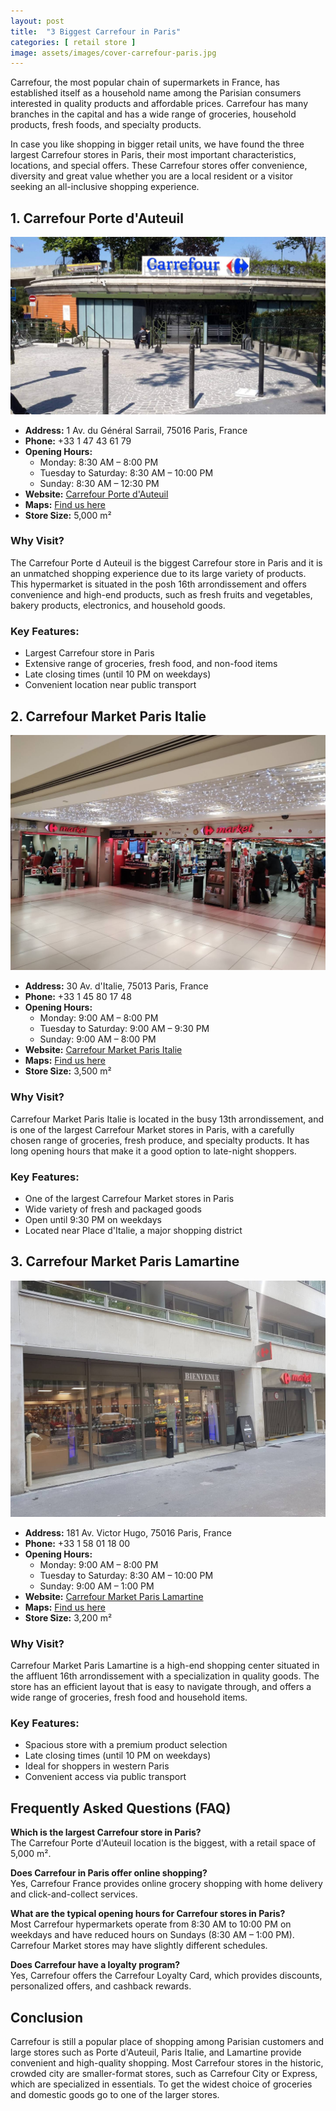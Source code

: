 ```yaml
---
layout: post
title:  "3 Biggest Carrefour in Paris"
categories: [ retail store ]
image: assets/images/cover-carrefour-paris.jpg
---
```


Carrefour, the most popular chain of supermarkets in France, has established itself as a household name among the Parisian consumers interested in quality products and affordable prices. Carrefour has many branches in the capital and has a wide range of groceries, household products, fresh foods, and specialty products.  

In case you like shopping in bigger retail units, we have found the three largest Carrefour stores in Paris, their most important characteristics, locations, and special offers. These Carrefour stores offer convenience, diversity and great value whether you are a local resident or a visitor seeking an all-inclusive shopping experience.

## 1. Carrefour Porte d'Auteuil

![Carrefour Porte d'Auteuil](/assets/images/carrefour-porte-d'auteuil.jpg)

- **Address:** 1 Av. du Général Sarrail, 75016 Paris, France  
- **Phone:** +33 1 47 43 61 79  
- **Opening Hours:**  
  - Monday: 8:30 AM – 8:00 PM  
  - Tuesday to Saturday: 8:30 AM – 10:00 PM  
  - Sunday: 8:30 AM – 12:30 PM  
- **Website:** [Carrefour Porte d'Auteuil](https://www.carrefour.fr/magasin/paris-auteuil)  
- **Maps:** [Find us here](https://maps.app.goo.gl/KHx2hh5oGVHa3V5cA)  
- **Store Size:** 5,000 m²  

### Why Visit?
The Carrefour Porte d Auteuil is the biggest Carrefour store in Paris and it is an unmatched shopping experience due to its large variety of products. This hypermarket is situated in the posh 16th arrondissement and offers convenience and high-end products, such as fresh fruits and vegetables, bakery products, electronics, and household goods.  

### Key Features:
- Largest Carrefour store in Paris  
- Extensive range of groceries, fresh food, and non-food items  
- Late closing times (until 10 PM on weekdays)  
- Convenient location near public transport  

## 2. Carrefour Market Paris Italie

![Carrefour Market Paris Italie](/assets/images/carrefour-market-paris-italie.jpg)

- **Address:** 30 Av. d'Italie, 75013 Paris, France  
- **Phone:** +33 1 45 80 17 48  
- **Opening Hours:**  
  - Monday: 9:00 AM – 8:00 PM  
  - Tuesday to Saturday: 9:00 AM – 9:30 PM  
  - Sunday: 9:00 AM – 8:00 PM  
- **Website:** [Carrefour Market Paris Italie](https://www.carrefour.fr/magasin/market-paris-italie-2)  
- **Maps:** [Find us here](https://maps.app.goo.gl/6uJvRbB67oCBVbZM7)  
- **Store Size:** 3,500 m²  

### Why Visit?
Carrefour Market Paris Italie is located in the busy 13th arrondissement, and is one of the largest Carrefour Market stores in Paris, with a carefully chosen range of groceries, fresh produce, and specialty products. It has long opening hours that make it a good option to late-night shoppers.  

### Key Features:
- One of the largest Carrefour Market stores in Paris  
- Wide variety of fresh and packaged goods  
- Open until 9:30 PM on weekdays  
- Located near Place d'Italie, a major shopping district  

## 3. Carrefour Market Paris Lamartine

![Carrefour Market Paris Lamartine](/assets/images/carrefour-market-paris-lamartine.jpg)

- **Address:** 181 Av. Victor Hugo, 75016 Paris, France  
- **Phone:** +33 1 58 01 18 00  
- **Opening Hours:**  
  - Monday: 9:00 AM – 8:00 PM  
  - Tuesday to Saturday: 8:30 AM – 10:00 PM  
  - Sunday: 9:00 AM – 1:00 PM  
- **Website:** [Carrefour Market Paris Lamartine](https://www.carrefour.fr/magasin/market-paris-lamartine)  
- **Maps:** [Find us here](https://maps.app.goo.gl/yK79kbTYgeZJRMda6)  
- **Store Size:** 3,200 m²  

### Why Visit?
Carrefour Market Paris Lamartine is a high-end shopping center situated in the affluent 16th arrondissement with a specialization in quality goods. The store has an efficient layout that is easy to navigate through, and offers a wide range of groceries, fresh food and household items.  

### Key Features:
- Spacious store with a premium product selection  
- Late closing times (until 10 PM on weekdays)  
- Ideal for shoppers in western Paris  
- Convenient access via public transport  

## Frequently Asked Questions (FAQ)

**Which is the largest Carrefour store in Paris?**  
The Carrefour Porte d'Auteuil location is the biggest, with a retail space of 5,000 m².  

**Does Carrefour in Paris offer online shopping?**  
Yes, Carrefour France provides online grocery shopping with home delivery and click-and-collect services.  

**What are the typical opening hours for Carrefour stores in Paris?**  
Most Carrefour hypermarkets operate from 8:30 AM to 10:00 PM on weekdays and have reduced hours on Sundays (8:30 AM – 1:00 PM). Carrefour Market stores may have slightly different schedules.  

**Does Carrefour have a loyalty program?**  
Yes, Carrefour offers the Carrefour Loyalty Card, which provides discounts, personalized offers, and cashback rewards.  

## Conclusion
Carrefour is still a popular place of shopping among Parisian customers and large stores such as Porte d'Auteuil, Paris Italie, and Lamartine provide convenient and high-quality shopping. Most Carrefour stores in the historic, crowded city are smaller-format stores, such as Carrefour City or Express, which are specialized in essentials. To get the widest choice of groceries and domestic goods go to one of the larger stores.
